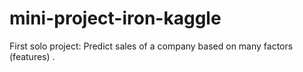 # mini-project-iron-kaggle
First solo project: Predict sales of a company based on many factors (features) .
